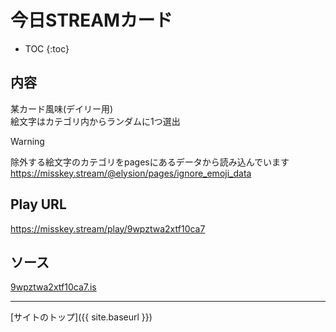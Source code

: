 # 今日STREAMカード

* TOC
{:toc}

## 内容
某カード風味(デイリー用)  
絵文字はカテゴリ内からランダムに1つ選出

> [!WARNING]
> 除外する絵文字のカテゴリをpagesにあるデータから読み込んでいます
> https://misskey.stream/@elysion/pages/ignore_emoji_data

## Play URL

https://misskey.stream/play/9wpztwa2xtf10ca7

## ソース

[9wpztwa2xtf10ca7.is](./../../src/stream/9wpztwa2xtf10ca7.is)

----

[サイトのトップ]({{ site.baseurl }})
